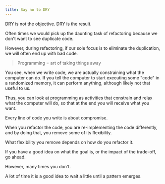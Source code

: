 ```yaml
---
title: Say no to DRY
---
```


DRY is not the objective. DRY is the result.

Often times we would pick up the daunting task of refactoring because we don't want to see duplicate code.

However, during refactoring, if our sole focus is to eliminate the duplication,
we will often end up with bad code.

> Programming = art of taking things away

You see, when we write code, we are actually constraining what the computer can do.
If you tell the computer to start executing some "code" in a randomized memory, it can perform anything, although likely not that useful to us.

Thus, you can look at programming as activities that constrain and relax what the computer will do, so that at the end you will receive what you want.

Every line of code you write is about compromise.

When you refactor the code, you are re-implementing the code differently,
and by doing that, you remove some of its flexibility.

What flexibility you remove depends on how do you refactor it.

If you have a good idea on what the goal is, or the impact of the trade-off, go ahead.

However, many times you don't.

A lot of time it is a good idea to wait a little until a pattern emerges.

